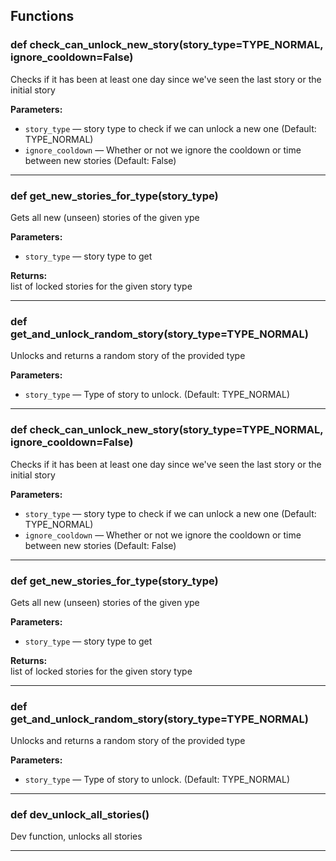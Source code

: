 ## Functions

### def check_can_unlock_new_story(story_type=TYPE_NORMAL, ignore_cooldown=False)

Checks if it has been at least one day since we've seen the last story or the initial story

**Parameters:**
- `story_type` &mdash; story type to check if we can unlock a new one (Default: TYPE_NORMAL)
- `ignore_cooldown` &mdash; Whether or not we ignore the cooldown or time between new stories (Default: False)


---

### def get_new_stories_for_type(story_type)

Gets all new (unseen) stories of the given ype

**Parameters:**
- `story_type` &mdash; story type to get


**Returns:**<br>
list of locked stories for the given story type

---

### def get_and_unlock_random_story(story_type=TYPE_NORMAL)

Unlocks and returns a random story of the provided type

**Parameters:**
- `story_type` &mdash; Type of story to unlock. (Default: TYPE_NORMAL)


---

### def check_can_unlock_new_story(story_type=TYPE_NORMAL, ignore_cooldown=False)

Checks if it has been at least one day since we've seen the last story or the initial story

**Parameters:**
- `story_type` &mdash; story type to check if we can unlock a new one (Default: TYPE_NORMAL)
- `ignore_cooldown` &mdash; Whether or not we ignore the cooldown or time between new stories (Default: False)


---

### def get_new_stories_for_type(story_type)

Gets all new (unseen) stories of the given ype

**Parameters:**
- `story_type` &mdash; story type to get


**Returns:**<br>
list of locked stories for the given story type

---

### def get_and_unlock_random_story(story_type=TYPE_NORMAL)

Unlocks and returns a random story of the provided type

**Parameters:**
- `story_type` &mdash; Type of story to unlock. (Default: TYPE_NORMAL)


---

### def dev_unlock_all_stories()

Dev function, unlocks all stories

---

